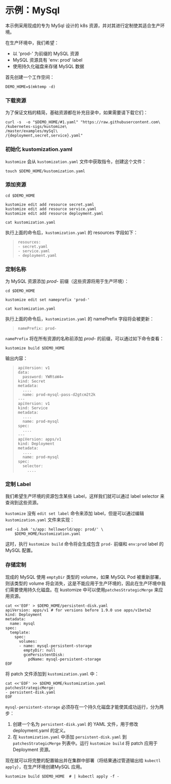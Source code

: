 # 示例：MySql

本示例采用现成的专为 MySql 设计的 k8s 资源，并对其进行定制使其适合生产环境。

在生产环境中，我们希望：

- 以 'prod-' 为前缀的 MySQL 资源
- MySQL 资源具有 'env: prod' label
- 使用持久化磁盘来存储 MySQL 数据

首先创建一个工作空间：
<!-- @makeDemoHome @testAgainstLatestRelease -->
```
DEMO_HOME=$(mktemp -d)
```

### 下载资源

为了保证文档的精简，基础资源都在补充目录中，如果需要请下载它们：

<!-- @downloadResources @testAgainstLatestRelease -->
```
curl -s  -o "$DEMO_HOME/#1.yaml" "https://raw.githubusercontent.com\
/kubernetes-sigs/kustomize\
/master/examples/mySql\
/{deployment,secret,service}.yaml"
```

### 初始化 kustomization.yaml

`kustomize` 会从 `kustomization.yaml` 文件中获取指令，创建这个文件：

<!-- @kustomizeYaml @testAgainstLatestRelease -->
```
touch $DEMO_HOME/kustomization.yaml
```

### 添加资源

<!-- @addResources @testAgainstLatestRelease -->
```
cd $DEMO_HOME

kustomize edit add resource secret.yaml
kustomize edit add resource service.yaml
kustomize edit add resource deployment.yaml

cat kustomization.yaml
```

执行上面的命令后，`kustomization.yaml` 的 resources 字段如下：

> ```
> resources:
> - secret.yaml
> - service.yaml
> - deployment.yaml
> ```

### 定制名称

为 MySQL 资源添加 _prod-_ 前缀（这些资源将用于生产环境）：

<!-- @customizeLabel @testAgainstLatestRelease -->
```
cd $DEMO_HOME

kustomize edit set nameprefix 'prod-'

cat kustomization.yaml
```

执行上面的命令后，`kustomization.yaml` 的 namePrefix 字段将会被更新：

> ```
> namePrefix: prod-
> ```

`namePrefix` 将在所有资源的名称前添加 _prod-_ 的前缀，可以通过如下命令查看：

<!-- @genNamePrefixConfig @testAgainstLatestRelease -->
```
kustomize build $DEMO_HOME
```

输出内容：

> ```
> apiVersion: v1
> data:
>   password: YWRtaW4=
> kind: Secret
> metadata:
>   ....
>   name: prod-mysql-pass-d2gtcm2t2k
> ---
> apiVersion: v1
> kind: Service
> metadata:
>   ....
>   name: prod-mysql
> spec:
>   ....
> ---
> apiVersion: apps/v1
> kind: Deployment
> metadata:
>   ....
>   name: prod-mysql
> spec:
>   selector:
>     ....
> ```

### 定制 Label

我们希望生产环境的资源包含某些 Label，这样我们就可以通过 label selector 来查询到这些资源。

`kustomize` 没有 `edit set label` 命令来添加 label，但是可以通过编辑 `kustomization.yaml` 文件来实现：

<!-- @customizeLabels @testAgainstLatestRelease -->
```
sed -i.bak 's/app: helloworld/app: prod/' \
    $DEMO_HOME/kustomization.yaml
```

这时，执行 `kustomize build` 命令将会生成包含 `prod-` 前缀和 `env:prod` label 的 MySQL 配置。

### 存储定制

现成的 MySQL 使用 `emptyDir` 类型的 volume，如果 MySQL Pod 被重新部署，则该类型的 volume 将会消失，这是不能应用于生产环境的，因此在生产环境中我们需要使用持久化磁盘。在 kustomize 中可以使用`patchesStrategicMerge` 来应用资源。

<!-- @createPatchFile @testAgainstLatestRelease -->
```
cat <<'EOF' > $DEMO_HOME/persistent-disk.yaml
apiVersion: apps/v1 # for versions before 1.9.0 use apps/v1beta2
kind: Deployment
metadata:
  name: mysql
spec:
  template:
    spec:
      volumes:
      - name: mysql-persistent-storage
        emptyDir: null
        gcePersistentDisk:
          pdName: mysql-persistent-storage
EOF
```

将 patch 文件添加到 `kustomization.yaml` 中：

<!-- @specifyPatch @testAgainstLatestRelease -->
```
cat <<'EOF' >> $DEMO_HOME/kustomization.yaml
patchesStrategicMerge:
- persistent-disk.yaml
EOF
```

`mysql-persistent-storage` 必须存在一个持久化磁盘才能使其成功运行，分为两步：

1. 创建一个名为 `persistent-disk.yaml` 的 YAML 文件，用于修改 deployment.yaml 的定义。
2. 在 `kustomization.yaml` 中添加 `persistent-disk.yaml` 到 `patchesStrategicMerge` 列表中。运行 `kustomize build` 将 patch 应用于 Deployment 资源。

现在就可以将完整的配置输出并在集群中部署（将结果通过管道输出给 `kubectl apply`），在生产环境创建MySQL 应用。

<!-- @finalInflation @testAgainstLatestRelease -->
```
kustomize build $DEMO_HOME  # | kubectl apply -f -
```
